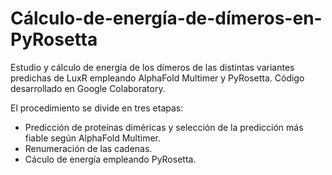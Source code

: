 # Cálculo-de-energía-de-dímeros-en-PyRosetta
Estudio y cálculo de energía de los dímeros de las distintas variantes predichas de LuxR empleando AlphaFold Multimer y PyRosetta. Código desarrollado en Google Colaboratory.

El procedimiento se divide en tres etapas:
- Predicción de proteínas diméricas y selección de la predicción más fiable según AlphaFold Multimer.
- Renumeración de las cadenas.
- Cáculo de energía empleando PyRosetta.
